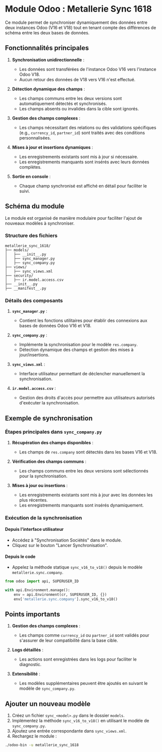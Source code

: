 # Module Odoo : Metallerie Sync 1618

Ce module permet de synchroniser dynamiquement des données entre deux instances Odoo (V16 et V18) tout en tenant compte des différences de schéma entre les deux bases de données.

## Fonctionnalités principales

1. **Synchronisation unidirectionnelle** :
   - Les données sont transférées de l'instance Odoo V16 vers l'instance Odoo V18.
   - Aucun retour des données de V18 vers V16 n'est effectué.

2. **Détection dynamique des champs** :
   - Les champs communs entre les deux versions sont automatiquement détectés et synchronisés.
   - Les champs absents ou invalides dans la cible sont ignorés.

3. **Gestion des champs complexes** :
   - Les champs nécessitant des relations ou des validations spécifiques (e.g., `currency_id`, `partner_id`) sont traités avec des conditions personnalisées.

4. **Mises à jour et insertions dynamiques** :
   - Les enregistrements existants sont mis à jour si nécessaire.
   - Les enregistrements manquants sont insérés avec leurs données complètes.

5. **Sortie en console** :
   - Chaque champ synchronisé est affiché en détail pour faciliter le suivi.

## Schéma du module

Le module est organisé de manière modulaire pour faciliter l'ajout de nouveaux modèles à synchroniser.

### Structure des fichiers

```
metallerie_sync_1618/
├── models/
│   ├── __init__.py
│   ├── sync_manager.py
│   ├── sync_company.py
├── views/
│   ├── sync_views.xml
├── security/
│   ├── ir.model.access.csv
├── __init__.py
├── __manifest__.py
```

### Détails des composants

1. **`sync_manager.py`** :
   - Contient les fonctions utilitaires pour établir des connexions aux bases de données Odoo V16 et V18.

2. **`sync_company.py`** :
   - Implémente la synchronisation pour le modèle `res.company`.
   - Détection dynamique des champs et gestion des mises à jour/insertions.

3. **`sync_views.xml`** :
   - Interface utilisateur permettant de déclencher manuellement la synchronisation.

4. **`ir.model.access.csv`** :
   - Gestion des droits d'accès pour permettre aux utilisateurs autorisés d'exécuter la synchronisation.

## Exemple de synchronisation

### Étapes principales dans `sync_company.py`

1. **Récupération des champs disponibles** :
   - Les champs de `res.company` sont détectés dans les bases V16 et V18.

2. **Vérification des champs communs** :
   - Les champs communs entre les deux versions sont sélectionnés pour la synchronisation.

3. **Mises à jour ou insertions** :
   - Les enregistrements existants sont mis à jour avec les données les plus récentes.
   - Les enregistrements manquants sont insérés dynamiquement.

### Exécution de la synchronisation

#### Depuis l'interface utilisateur
- Accédez à "Synchronisation Sociétés" dans le module.
- Cliquez sur le bouton "Lancer Synchronisation".

#### Depuis le code
- Appelez la méthode statique `sync_v16_to_v18()` depuis le modèle `metallerie.sync.company`.

```python
from odoo import api, SUPERUSER_ID

with api.Environment.manage():
    env = api.Environment(cr, SUPERUSER_ID, {})
    env['metallerie.sync.company'].sync_v16_to_v18()
```

## Points importants

1. **Gestion des champs complexes** :
   - Les champs comme `currency_id` ou `partner_id` sont validés pour s'assurer de leur compatibilité dans la base cible.

2. **Logs détaillés** :
   - Les actions sont enregistrées dans les logs pour faciliter le diagnostic.

3. **Extensibilité** :
   - Les modèles supplémentaires peuvent être ajoutés en suivant le modèle de `sync_company.py`.

## Ajouter un nouveau modèle

1. Créez un fichier `sync_<model>.py` dans le dossier `models`.
2. Implémentez la méthode `sync_v16_to_v18()` en utilisant le modèle de `sync_company.py`.
3. Ajoutez une entrée correspondante dans `sync_views.xml`.
4. Rechargez le module :

```bash
./odoo-bin -u metallerie_sync_1618
```

